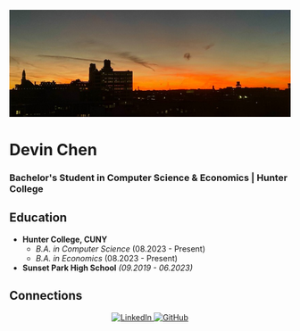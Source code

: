 ![GitHub Banner](GithubBanner.jpg)

# Devin Chen  
###  Bachelor's Student in Computer Science & Economics | Hunter College  


##  Education  
- **Hunter College, CUNY**  
  - *B.A. in Computer Science* (08.2023 - Present)
  - *B.A. in Economics* (08.2023 - Present)  
- **Sunset Park High School** *(09.2019 - 06.2023)*  

## Connections

<p align="center">
  <a href="https://www.linkedin.com/in/devinchen76/">
    <img src="https://img.shields.io/badge/LinkedIn-DevinChen-blue?style=for-the-badge&logo=linkedin" alt="LinkedIn">
  </a>
  <a href="https://github.com/DevinC76">
    <img src="https://img.shields.io/badge/GitHub-DevinChen-black?style=for-the-badge&logo=github" alt="GitHub">
  </a>
</p>
